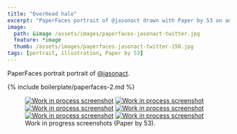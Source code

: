 ```yaml
---
title: "Overhead halo"
excerpt: "PaperFaces portrait of @jasonact drawn with Paper by 53 on an iPad."
image: 
  path: &image /assets/images/paperfaces-jasonact-twitter.jpg 
  feature: *image
  thumb: /assets/images/paperfaces-jasonact-twitter-150.jpg
tags: [portrait, illustration, Paper by 53]
---
```


PaperFaces portrait portrait of [@jasonact](http://twitter.com/jasonact).

{% include boilerplate/paperfaces-2.md %}

<figure class="third">
	<a href="{{ site.url }}/assets/images/paperfaces-jasonact-process-1-lg.jpg"><img src="{{ site.url }}/assets/images/paperfaces-jasonact-process-1-600.jpg" alt="Work in process screenshot"></a>
	<a href="{{ site.url }}/assets/images/paperfaces-jasonact-process-2-lg.jpg"><img src="{{ site.url }}/assets/images/paperfaces-jasonact-process-2-600.jpg" alt="Work in process screenshot"></a>
	<a href="{{ site.url }}/assets/images/paperfaces-jasonact-process-3-lg.jpg"><img src="{{ site.url }}/assets/images/paperfaces-jasonact-process-3-600.jpg" alt="Work in process screenshot"></a>
	<a href="{{ site.url }}/assets/images/paperfaces-jasonact-process-4-lg.jpg"><img src="{{ site.url }}/assets/images/paperfaces-jasonact-process-4-600.jpg" alt="Work in process screenshot"></a>
	<a href="{{ site.url }}/assets/images/paperfaces-jasonact-process-5-lg.jpg"><img src="{{ site.url }}/assets/images/paperfaces-jasonact-process-5-600.jpg" alt="Work in process screenshot"></a>
	<a href="{{ site.url }}/assets/images/paperfaces-jasonact-process-6-lg.jpg"><img src="{{ site.url }}/assets/images/paperfaces-jasonact-process-6-600.jpg" alt="Work in process screenshot"></a>
	<figcaption>Work in progress screenshots (Paper by 53).</figcaption>
</figure>
